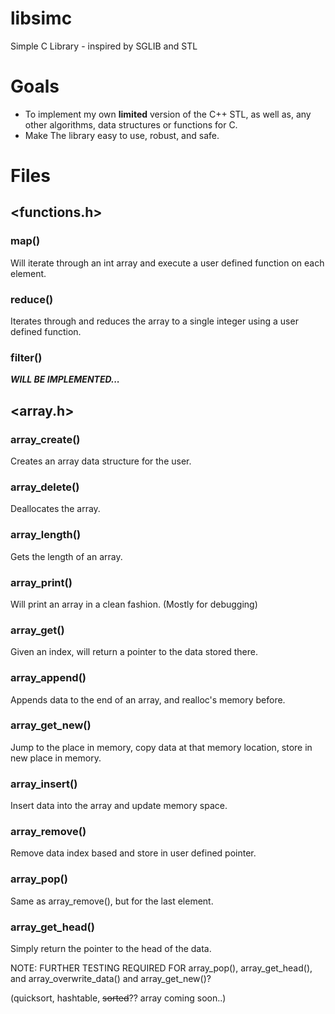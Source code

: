 # libsimc
Simple C Library - inspired by SGLIB and STL

# Goals
* To implement my own __limited__ version of the C++ STL, as well as, any other algorithms, data structures or functions for C.
* Make The library easy to use, robust, and safe.

# Files
## <functions.h>
### map()
Will iterate through an int array and execute a user defined function on each element.
### reduce()
Iterates through and reduces the array to a single integer using a user defined function.
### filter()
**_WILL BE IMPLEMENTED..._**

## <array.h>
### array_create()
Creates an array data structure for the user.
### array_delete()
Deallocates the array.
### array_length()
Gets the length of an array.
### array_print()
Will print an array in a clean fashion. (Mostly for debugging)
### array_get()
Given an index, will return a pointer to the data stored there.
### array_append()
Appends data to the end of an array, and realloc's memory before.
### array_get_new()
Jump to the place in memory, copy data at that memory location, store in new place in memory.
### array_insert()
Insert data into the array and update memory space.
### array_remove()
Remove data index based and store in user defined pointer.
### array_pop()
Same as array_remove(), but for the last element.
### array_get_head()
Simply return the pointer to the head of the data.




NOTE: FURTHER TESTING REQUIRED FOR array_pop(), array_get_head(), and array_overwrite_data() and array_get_new()?

(quicksort, hashtable, ~~sorted~~?? array coming soon..)
